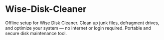 # Wise-Disk-Cleaner
Offline setup for Wise Disk Cleaner. Clean up junk files, defragment drives, and optimize your system — no internet or login required. Portable and secure disk maintenance tool.
